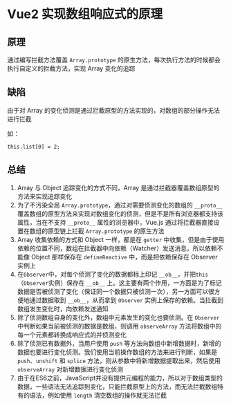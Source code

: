 # Vue2 实现数组响应式的原理

## 原理

通过编写拦截方法覆盖 `Array.prototype` 的原生方法，每次执行方法的时候都会执行自定义的拦截方法，实现 Array 变化的追踪

## 缺陷

由于对 Array 的变化侦测是通过拦截原型的方法实现的，对数组的部分操作无法进行拦截

如：

```vue
this.list[0] = 2;
```

## 总结

1. Array 与 Object 追踪变化的方式不同，Array 是通过拦截器覆盖数组原型的方法来实现追踪变化
2. 为了不污染全局 `Array.prototype`，通过对需要侦测变化的数组的 `__proto__` 覆盖数组的原型方法来实现对数组变化的侦测，但是不是所有浏览器都支持该属性，当在不支持 `__proto__` 属性的浏览器中，Vue.js 通过将拦截器直接设置在数组的原型链上拦截 `Array.prototype` 的原生方法
3. Array 收集依赖的方式和 Object 一样，都是在 `getter` 中收集，但是由于使用依赖的位置不同，数组在拦截器中向依赖（Watcher）发送消息，所以依赖不能像 Object 那样保存在 `defineReactive` 中，而是把依赖保存在 Observer 实例上
4. 在`Observer`中，对每个侦测了变化的数据都标上印记 `__ob__`，并把`this`（`Observer`实例）保存在 `__ob__` 上。这主要有两个作用，一方面是为了标记数据是否被侦测了变化（保证同一个数据只被侦测一次），另一方面可以很方便地通过数据取到 `__ob__`，从而拿到 `Observer` 实例上保存的依赖。当拦截到数组发生变化时，向依赖发送通知
5. 除了侦测数组自身的变化外，数组中元素发生的变化也要侦测。在 `Observer` 中判断如果当前被侦测的数据是数组，则调用 `observeArray` 方法将数组中的每一个元素都转换成响应式的并侦测变化
6. 除了侦测已有数据外，当用户使用 `push` 等方法向数组中新增数据时，新增的数据也要进行变化侦测。我们使用当前操作数组的方法来进行判断，如果是 `push`、`unshift` 和 `splice` 方法，则从参数中将新增数据提取出来，然后使用 `observeArray` 对新增数据进行变化侦测
7. 由于在ES6之前，JavaScript并没有提供元编程的能力，所以对于数组类型的数据，一些语法无法追踪到变化，只能拦截原型上的方法，而无法拦截数组特有的语法，例如使用 `length` 清空数组的操作就无法拦截
